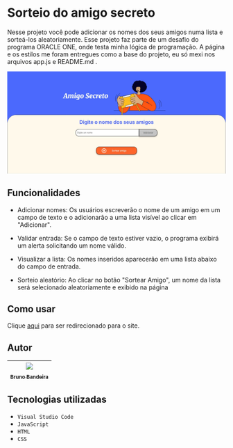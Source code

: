 # Sorteio do amigo secreto
Nesse projeto você pode adicionar os nomes dos seus amigos numa lista e sorteá-los aleatoriamente. Esse projeto faz parte de um desafio do programa ORACLE ONE, onde testa minha lógica de programação. A página e os estilos me foram entregues como a base do projeto, eu só mexi nos arquivos app.js e README.md .


![inicio](/assets/inicio.jpeg)


## Funcionalidades
- Adicionar nomes: Os usuários escreverão o nome de um amigo em um campo de texto e o adicionarão a uma lista visível ao clicar em "Adicionar".

- Validar entrada: Se o campo de texto estiver vazio, o programa exibirá um alerta solicitando um nome válido.

- Visualizar a lista: Os nomes inseridos aparecerão em uma lista abaixo do campo de entrada.

- Sorteio aleatório: Ao clicar no botão "Sortear Amigo", um nome da lista será selecionado aleatoriamente e exibido na página

## Como usar
Clique <a href="https://bruno-bandeirah.github.io/sorteio-do-amigo-secreto/" target="_blank">aqui</a> para ser redirecionado para o site.

## Autor

| [<img loading="lazy" src="https://avatars.githubusercontent.com/u/113468374?v=4" width=115><br><sub>Bruno Bandeira</sub>](https://github.com/bruno-bandeirah) |
| :---: |

## Tecnologias utilizadas

- ``Visual Studio Code``
- ``JavaScript``
- ``HTML``
- ``CSS``
